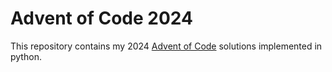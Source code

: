 # Advent of Code 2024
This repository contains my 2024 [Advent of Code](https://adventofcode.com/) solutions implemented in python.
